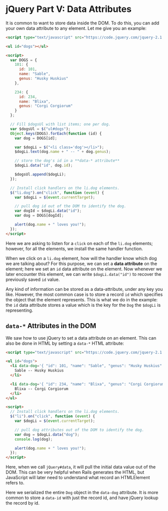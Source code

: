 # jQuery Part V: Data Attributes

It is common to want to store data inside the DOM. To do this, you can
add your own data attribute to any element. Let me give you an
example:

```html
<script type="text/javascript" src="https://code.jquery.com/jquery-2.1.1.js"></script>

<ul id="dogs"></ul>

<script>
  var DOGS = {
    101: {
      id: 101,
      name: "Sable",
      genus: "Husky Huskius"
    },

    234: {
      id: 234,
      name: "Blixa",
      genus: "Corgi Corgiorum"
    }
  };

  // Fill $dogsUl with list items; one per dog.
  var $dogsUl = $("ul#dogs");
  Object.keys(DOGS).forEach(function (id) {
    var dog = DOGS[id];

    var $dogLi = $("<li class='dog'></li>");
    $dogLi.text(dog.name + " -- " + dog.genus);

    // store the dog's id in a **data-* attribute**
    $dogLi.data("id", dog.id);

    $dogsUl.append($dogLi);
  });

  // Install click handlers on the li.dog elements.
  $("li.dog").on("click", function (event) {
    var $dogLi = $(event.currentTarget);

    // pull dog id out of the DOM to identify the dog.
    var dogId = $dogLi.data("id");
    var dog = DOGS[dogId];

    alert(dog.name + " loves you!");
  });
</script>
```

Here we are asking to listen for a `click` on each of the `li.dog`
elements; however, for all the elements, we install the same handler
function.

When we click on a `li.dog` element, how will the handler know which
dog we are talking about? For this purpose, we can set a **data
attribute** on the element; here we set an `id` data attribute on the
element. Now whenever we later encounter this element, we can write
`$dogLi.data("id")` to recover the previously saved `id` value.

Any kind of information can be stored as a data-attribute, under any
key you like. However, the most common case is to store a record `id`
which specifies the object that the element represents. This is what
we do in the example: the `id` data attribute stores a value which is
the key for the `Dog` the `$dogLi` is representing.

## `data-*` Attributes in the DOM

We saw how to use jQuery to set a data attribute on an element. This
can also be done in HTML by setting a `data-*` HTML attribute:

```html
<script type="text/javascript" src="https://code.jquery.com/jquery-2.1.1.js"></script>

<ul id="dogs">
  <li data-dog='{ "id": 101, "name": "Sable", "genus": "Husky Huskius" }'>
    Sable -- Husky Huskius
  </li>

  <li data-dog='{ "id": 234, "name": "Blixa", "genus": "Corgi Corgiorum" }'>
    Blixa -- Corgi Corgiorum
  </li>
</ul>

<script>
  // Install click handlers on the li.dog elements.
  $("li").on("click", function (event) {
    var $dogLi = $(event.currentTarget);

    // pull dog attributes out of the DOM to identify the dog.
    var dog = $dogLi.data("dog");
    console.log(dog);

    alert(dog.name + " loves you!");
  });
</script>
```

Here, when we call `jQuery#data`, it will pull the initial data value
out of the DOM. This can be very helpful when Rails generates the
HTML, but JavaScript will later need to understand what record an
HTMLElement refers to.

Here we serialized the entire `Dog` object in the `data-dog`
attribute. It is more common to store a `data-id` with just the record
id, and have jQuery lookup the record by id.
